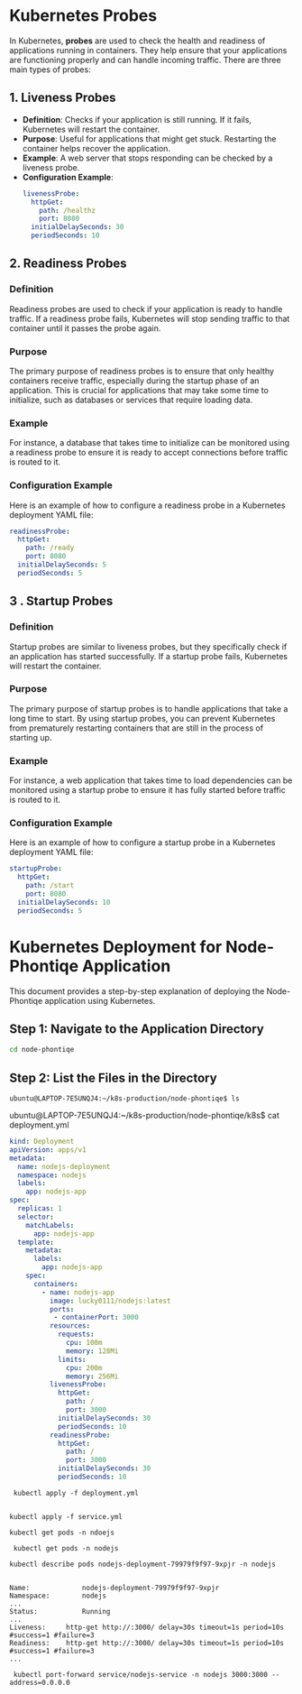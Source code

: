 # Kubernetes Probes

In Kubernetes, **probes** are used to check the health and readiness of applications running in containers. They help ensure that your applications are functioning properly and can handle incoming traffic. There are three main types of probes:

## 1. Liveness Probes

- **Definition**: Checks if your application is still running. If it fails, Kubernetes will restart the container.
- **Purpose**: Useful for applications that might get stuck. Restarting the container helps recover the application.
- **Example**: A web server that stops responding can be checked by a liveness probe.
- **Configuration Example**:
  ```yaml
  livenessProbe:
    httpGet:
      path: /healthz
      port: 8080
    initialDelaySeconds: 30
    periodSeconds: 10

  ```

## 2.  Readiness Probes

### Definition
Readiness probes are used to check if your application is ready to handle traffic. If a readiness probe fails, Kubernetes will stop sending traffic to that container until it passes the probe again.

### Purpose
The primary purpose of readiness probes is to ensure that only healthy containers receive traffic, especially during the startup phase of an application. This is crucial for applications that may take some time to initialize, such as databases or services that require loading data.

### Example
For instance, a database that takes time to initialize can be monitored using a readiness probe to ensure it is ready to accept connections before traffic is routed to it.

### Configuration Example
Here is an example of how to configure a readiness probe in a Kubernetes deployment YAML file:

```yaml
readinessProbe:
  httpGet:
    path: /ready
    port: 8080
  initialDelaySeconds: 5
  periodSeconds: 5

```


##  3 . Startup Probes

### Definition
Startup probes are similar to liveness probes, but they specifically check if an application has started successfully. If a startup probe fails, Kubernetes will restart the container.

### Purpose
The primary purpose of startup probes is to handle applications that take a long time to start. By using startup probes, you can prevent Kubernetes from prematurely restarting containers that are still in the process of starting up.

### Example
For instance, a web application that takes time to load dependencies can be monitored using a startup probe to ensure it has fully started before traffic is routed to it.

### Configuration Example
Here is an example of how to configure a startup probe in a Kubernetes deployment YAML file:

```yaml
startupProbe:
  httpGet:
    path: /start
    port: 8080
  initialDelaySeconds: 10
  periodSeconds: 5


```
# Kubernetes Deployment for Node-Phontiqe Application

This document provides a step-by-step explanation of deploying the Node-Phontiqe application using Kubernetes.

## Step 1: Navigate to the Application Directory

```bash
cd node-phontiqe
```

## Step 2: List the Files in the Directory

```
ubuntu@LAPTOP-7E5UNQJ4:~/k8s-production/node-phontiqe$ ls

```

ubuntu@LAPTOP-7E5UNQJ4:~/k8s-production/node-phontiqe/k8s$ cat deployment.yml


```yml
kind: Deployment
apiVersion: apps/v1
metadata:
  name: nodejs-deployment
  namespace: nodejs
  labels:
    app: nodejs-app
spec:
  replicas: 1
  selector:
    matchLabels:
      app: nodejs-app
  template:
    metadata:
      labels:
        app: nodejs-app
    spec:
      containers:
        - name: nodejs-app
          image: lucky0111/nodejs:latest
          ports:
           - containerPort: 3000
          resources:
            requests:
              cpu: 100m
              memory: 128Mi
            limits:
              cpu: 200m
              memory: 256Mi
          livenessProbe:
            httpGet:
              path: /
              port: 3000
            initialDelaySeconds: 30
            periodSeconds: 10
          readinessProbe:
            httpGet:
              path: /
              port: 3000
            initialDelaySeconds: 30
            periodSeconds: 10


```
```
 kubectl apply -f deployment.yml
```

```

kubectl apply -f service.yml
```

```
kubectl get pods -n ndoejs

```
```
 kubectl get pods -n nodejs
```

```
kubectl describe pods nodejs-deployment-79979f9f97-9xpjr -n nodejs


```


```
Name:             nodejs-deployment-79979f9f97-9xpjr
Namespace:        nodejs
...
Status:           Running
...
Liveness:     http-get http://:3000/ delay=30s timeout=1s period=10s #success=1 #failure=3
Readiness:    http-get http://:3000/ delay=30s timeout=1s period=10s #success=1 #failure=3
...

```
```
 kubectl port-forward service/nodejs-service -n nodejs 3000:3000 --address=0.0.0.0

```
